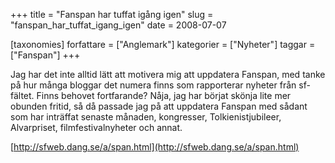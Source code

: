 +++
title = "Fanspan har tuffat igång igen"
slug = "fanspan_har_tuffat_igang_igen"
date = 2008-07-07

[taxonomies]
forfattare = ["Anglemark"]
kategorier = ["Nyheter"]
taggar = ["Fanspan"]
+++

Jag har det inte alltid lätt att motivera mig att uppdatera Fanspan, med tanke på hur många bloggar det numera finns som rapporterar nyheter från sf-fältet. Finns behovet fortfarande? Nåja, jag har börjat skönja lite mer obunden fritid, så då passade jag på att uppdatera Fanspan med sådant som har inträffat senaste månaden, kongresser, Tolkienistjubileer, Alvarpriset, filmfestivalnyheter och annat.

[http://sfweb.dang.se/a/span.html](http://sfweb.dang.se/a/span.html)
